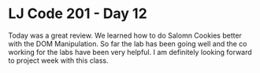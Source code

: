 # LJ Code 201 - Day 12

Today was a great review. We learned how to do Salomn Cookies better with the DOM Manipulation. So far the lab has been going well and the co working for the labs have been very helpful. I am definitely looking forward to project week with this class.